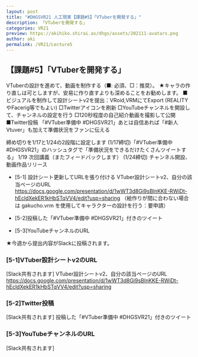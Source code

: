 ```yaml
---
layout: post
title: "#DHGSVR21 人工現実【課題#5】「VTuberを開発する」"
description: 「VTuberを開発する」
categories: VR21
preview: https://akihiko.shirai.as/dhgs/assets/202111-avatars.png
author: aki
permalink: /VR21/Lecture5
---
```


## 【課題#5】「VTuberを開発する」

VTuberの設計を進めて、動画を制作する（■: 必須、□：推奨）。
★キャラの作り直しは可としますが、安易に作り直すよりも深めることをお勧めします。
■ビジュアルを制作して設計シートv2を提出：VRoid,VRMにてExport (REALITYやFacerig等でもよい)
□Twitterアイコンを刷新
□YouTubeチャンネルを開設して、チャンネルの設定を行う
□120秒程度の自己紹介動画を撮影して公開
■Twitter投稿 「#VTuber準備中 #DHGSVR21」あとは自信あれば「#新人Vtuver」も加えて準備状況をファンに伝える

締め切りを1/17と1/24の2段階に設定します
(1/17締切)「#VTuber準備中 #DHGSVR21」のハッシュタグで「準備状況をできるだけたくさんツイートする」
1/19 次回講義（またフィードバックします）
(1/24締切) チャンネル開設、動画作品リリース

- [5-1] 設計シート更新してURLを張り付ける
VTuber設計シートv2、自分の該当ページのURL https://docs.google.com/presentation/d/1wWT3d8Gi9sBlnKKE-RWiDt-hEcldXekER1kHbSTqVV4/edit?usp=sharing
（絵作りが間に合わない場合は gakucho.vrm を使用してキャラクターの設計を行う：要申請）

- [5-2]投稿した「#VTuber準備中 #DHGSVR21」付きのツイート

- [5-3]YouTubeチャンネルのURL

★今週から提出内容がSlackに投稿されます。


### [5-1]VTuber設計シートv2のURL

[Slack共有されます] VTuber設計シートv2、自分の該当ページのURL https://docs.google.com/presentation/d/1wWT3d8Gi9sBlnKKE-RWiDt-hEcldXekER1kHbSTqVV4/edit?usp=sharing

### [5-2]Twitter投稿

[Slack共有されます] 投稿した「#VTuber準備中 #DHGSVR21」付きのツイート

### [5-3]YouTubeチャンネルのURL

[Slack共有されます]


